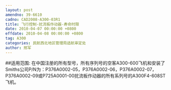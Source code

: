```yaml
---
layout: post
amendno: 39-6610
cadno: CAD2008-A300-03R1
title: 飞行控制-扰流板作动器-寿命时限
date: 2010-04-07 00:00:00 +0800
effdate: 2010-04-08 00:00:00 +0800
tag: A300
categories: 民航西北地区管理局适航审定处
author: 邢军
---
```


##适用范围:
在中国注册的所有型号，所有序列号的空客A300-600飞机和安装了Smiths公司P/N为：P376A0002-05，P376A0002-06，P376A0002-07，P376A0002-09或P725A0001-00扰流板作动器的所有系列号的A300F4-608ST飞机。

